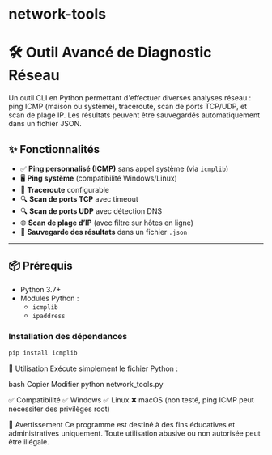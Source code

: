 # network-tools
# 🛠️ Outil Avancé de Diagnostic Réseau

Un outil CLI en Python permettant d'effectuer diverses analyses réseau : ping ICMP (maison ou système), traceroute, scan de ports TCP/UDP, et scan de plage IP. Les résultats peuvent être sauvegardés automatiquement dans un fichier JSON.

## ✨ Fonctionnalités

- ✅ **Ping personnalisé (ICMP)** sans appel système (via `icmplib`)
- 🖥️ **Ping système** (compatibilité Windows/Linux)
- 📍 **Traceroute** configurable
- 🔍 **Scan de ports TCP** avec timeout
- 🔍 **Scan de ports UDP** avec détection DNS
- 🌐 **Scan de plage d’IP** (avec filtre sur hôtes en ligne)
- 💾 **Sauvegarde des résultats** dans un fichier `.json`

---

## 📦 Prérequis

- Python 3.7+
- Modules Python :
  - `icmplib`
  - `ipaddress`

### Installation des dépendances
```bash
pip install icmplib
```

🚀 Utilisation
Exécute simplement le fichier Python :

bash
Copier
Modifier
python network_tools.py

✅ Compatibilité
✅ Windows
✅ Linux
❌ macOS (non testé, ping ICMP peut nécessiter des privilèges root)


🔐 Avertissement
Ce programme est destiné à des fins éducatives et administratives uniquement. Toute utilisation abusive ou non autorisée peut être illégale.
